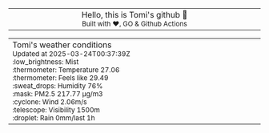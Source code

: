 
<div align="center">
<table>
<tbody>
<td align="center">
<img width="2000" height="0"><br>
Hello, this is Tomi's github 👋<br>
<sup>Built with ❤️, GO & Github Actions</sup><br>
<img width="2000" height="0">
</td>
</tbody>
</table>
</div>
<table>
<tbody>
<td align="left">
<img width="2000" height="0"><br>
Tomi's weather conditions<br>
<sup>Updated at 2025-03-24T00:37:39Z</sup><br>
<sup>:low_brightness: Mist</sup><br>
<sup>:thermometer: Temperature 27.06 </sup><br>
<sup>:thermometer: Feels like 29.49</sup><br>
<sup>:sweat_drops: Humidity 76%</sup><br>
<sup>:mask: PM2.5 217.77 μg/m3</sup><br>
<sup>:cyclone: Wind 2.06m/s </sup><br>
<sup>:telescope: Visibility 1500m </sup><br>
<sup>:droplet: Rain 0mm/last 1h </sup><br>
<img width="2000" height="0">
</td>
<td align="left">
<img width="2000" height="0"><br>
<br>
<img width="2000" height="0">
</td>
</tbody>
</table>
</div>
    